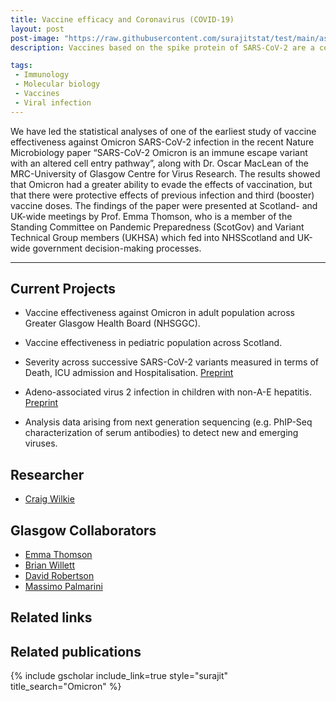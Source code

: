 ```yaml
---
title: Vaccine efficacy and Coronavirus (COVID-19) 
layout: post
post-image: "https://raw.githubusercontent.com/surajitstat/test/main/assets/images/vaccine.png"
description: Vaccines based on the spike protein of SARS-CoV-2 are a cornerstone of the public health response to COVID-19. The emergence of hypermutated, increasingly transmissible variants of concern (VOCs) threaten this strategy. We study the real-world vaccine effectiveness of Oxford/AstraZeneca (ChAdOx1), Pfizer BioNTech (BNT162b2)  and Moderna (mRNA-1273). that was partially restored along with the effectiveness of  booster vaccination. 

tags:
 - Immunology
 - Molecular biology
 - Vaccines
 - Viral infection
---
```


We have led the statistical analyses of one of the earliest study of vaccine effectiveness  against Omicron SARS-CoV-2 infection in the recent Nature Microbiology paper “SARS-CoV-2 Omicron is an immune escape variant with an altered cell entry pathway”, along with Dr. Oscar MacLean of the MRC-University of Glasgow Centre for Virus Research. The results showed that Omicron had a greater ability to evade the effects of vaccination, but that there were protective effects of previous infection and third (booster) vaccine doses. The findings of the paper were presented at Scotland- and UK-wide meetings by Prof. Emma Thomson, who is a member of the Standing Committee on Pandemic Preparedness (ScotGov)  and Variant Technical Group members (UKHSA)  which fed into NHSScotland and UK-wide government decision-making processes.

---



## Current Projects
 - Vaccine effectiveness against Omicron in adult population across Greater Glasgow Health Board (NHSGGC). 
 - Vaccine effectiveness in pediatric population across Scotland.  
 - Severity across successive SARS-CoV-2 variants measured in terms of Death, ICU admission and Hospitalisation.   [Preprint](https://www.medrxiv.org/content/10.1101/2022.03.24.22272915v2)
 
 - Adeno-associated virus 2 infection in children with non-A-E hepatitis. [Preprint](https://www.medrxiv.org/content/10.1101/2022.07.19.22277425v1)
 - Analysis data arising from next generation sequencing (e.g. PhIP-Seq characterization of serum antibodies) to detect new and emerging viruses.


## Researcher
 - [Craig Wilkie
](https://www.gla.ac.uk/schools/mathematicsstatistics/staff/craigwilkie/)


## Glasgow Collaborators

 - [Emma Thomson
](https://www.gla.ac.uk/schools/infectionimmunity/staff/emmathomson/)
 - [Brian Willett
](https://www.gla.ac.uk/schools/infectionimmunity/staff/brianwillett/)
 - [David Robertson](https://www.gla.ac.uk/schools/infectionimmunity/staff/davidrobertson/)
 - [Massimo Palmarini](https://www.gla.ac.uk/schools/infectionimmunity/staff/massimopalmarini/)
 
## Related links

## Related publications 
{% include gscholar include_link=true style="surajit" title_search="Omicron" %}
